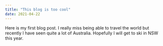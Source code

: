 ```yaml
---
title: "This blog is too cool"
date: 2021-04-22
---
```

Here is my first blog post.
I really miss being able to travel the world but recently I have seen quite a lot of Australia. Hopefully I will get to ski in NSW this year.
